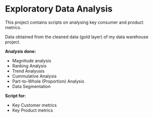 # Exploratory Data Analysis 

This project contains scripts on analysing key consumer and product metrics. 

Data obtained from the cleaned data (gold layer) of my data warehouse project. 

**Analysis done:**

* Magnitude analysis
* Ranking Analysis
* Trend Analyusis
* Cummulative Analysis
* Part-to-Whole (Proportion) Analysis
* Data Segmentation

**Script for:**
* Key Customer metrics
* Key Product metrics
